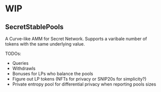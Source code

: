 # WIP

## SecretStablePools

A Curve-like AMM for Secret Network. Supports a varibale number of tokens with the same underlying value.

TODOs:

- Queries
- Withdrawls
- Bonuses for LPs who balance the pools
- Figure out LP tokens (NFTs for privacy or SNIP20s for simplicity?)
- Private entropy pool for differential privacy when reporting pools sizes
